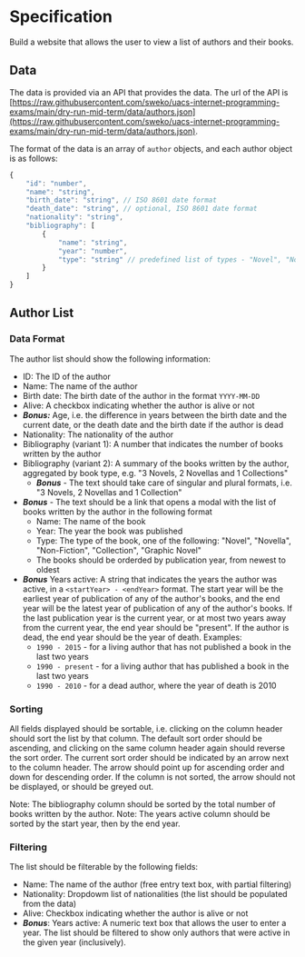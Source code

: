 # Specification

Build a website that allows the user to view a list of authors and their books.

## Data

The data is provided via an API that provides the data. The url of the API is [https://raw.githubusercontent.com/sweko/uacs-internet-programming-exams/main/dry-run-mid-term/data/authors.json](https://raw.githubusercontent.com/sweko/uacs-internet-programming-exams/main/dry-run-mid-term/data/authors.json).

The format of the data is an array of `author` objects, and each author object is as follows:

````javascript
{
    "id": "number",
    "name": "string",
    "birth_date": "string", // ISO 8601 date format
    "death_date": "string", // optional, ISO 8601 date format
    "nationality": "string",
    "bibliography": [
        {
            "name": "string",
            "year": "number",
            "type": "string" // predefined list of types - "Novel", "Novella", "Non-Fiction", "Collection", "Graphic Novel"
        }
    ]
}
````

## Author List

### Data Format

The author list should show the following information:
- ID: The ID of the author
- Name: The name of the author
- Birth date: The birth date of the author in the format `YYYY-MM-DD`
- Alive: A checkbox indicating whether the author is alive or not
- ***Bonus:*** Age, i.e. the difference in years between the birth date and the current date, or the death date and the birth date if the author is dead
- Nationality: The nationality of the author
- Bibliography (variant 1): A number that indicates the number of books written by the author
- Bibliography (variant 2): A summary of the books written by the author, aggregated by book type, e.g. "3 Novels, 2 Novellas and 1 Collections"
    - ***Bonus*** - The text should take care of singular and plural formats, i.e. "3 Novels, 2 Novellas and 1 Collection"
- ***Bonus*** - The text should be a link that opens a modal with the list of books written by the author in the following format
    - Name: The name of the book
    - Year: The year the book was published
    - Type: The type of the book, one of the following: "Novel", "Novella", "Non-Fiction", "Collection", "Graphic Novel"
    - The books should be orderded by publication year, from newest to oldest
- ***Bonus*** Years active: A string that indicates the years the author was active, in a `<startYear> - <endYear>` format. The start year will be the earliest year of publication of any of the author's books, and the end year will be the latest year of publication of any of the author's books. If the last publication year is the current year, or at most two years away from the current year, the end year should be "present". If the author is dead, the end year should be the year of death. Examples:
    - `1990 - 2015` - for a living author that has not published a book in the last two years
    - `1990 - present` - for a living author that has published a book in the last two years
    - `1990 - 2010` - for a dead author, where the year of death is 2010

### Sorting

All fields displayed should be sortable, i.e. clicking on the column header should sort the list by that column. The default sort order should be ascending, and clicking on the same column header again should reverse the sort order. The current sort order should be indicated by an arrow next to the column header. The arrow should point up for ascending order and down for descending order. If the column is not sorted, the arrow should not be displayed, or should be greyed out.

Note: The bibliography column should be sorted by the total number of books written by the author.
Note: The years active column should be sorted by the start year, then by the end year.

### Filtering

The list should be filterable by the following fields:

- Name: The name of the author (free entry text box, with partial filtering)
- Nationality: Dropdowm list of nationalities (the list should be populated from the data)
- Alive: Checkbox indicating whether the author is alive or not
- ***Bonus***: Years active: A numeric text box that allows the user to enter a year. The list should be filtered to show only authors that were active in the given year (inclusively).
